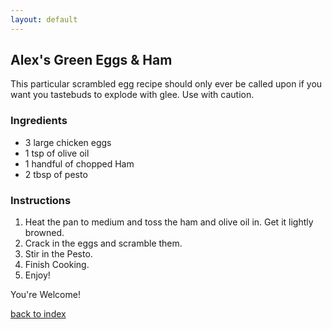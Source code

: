 ```yaml
---
layout: default
---
```


<!---
This is a comment. Note the triple dash to start, but double to end
-->

## Alex's Green Eggs & Ham
<!---
Name: Alexander Gallard
-->
This particular scrambled egg recipe should only ever be called upon if you want you tastebuds to explode with glee. Use with caution.


### Ingredients
- 3 large chicken eggs
- 1 tsp of olive oil
- 1 handful of chopped Ham
- 2 tbsp of pesto


### Instructions
1. Heat the pan to medium and toss the ham and olive oil in. Get it lightly browned.
2. Crack in the eggs and scramble them. 
3. Stir in the Pesto.
4. Finish Cooking. 
5. Enjoy!


You're Welcome!

<!--
Keep this link to return to the index
-->
[back to index](../)